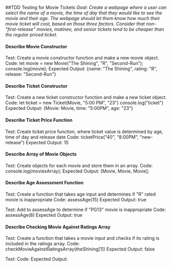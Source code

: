 ##TDD Testing for Movie Tickets
_Goal: Create a webpage where a user can select the name of a movie, the time of day that they would like to see the movie and their age. The webpage should let them know how much their movie ticket will cost, based on those three factors. Consider that non-"first-release" movies, matinee, and senior tickets tend to be cheaper than the regular priced ticket._

#### Describe Movie Constructor

Test: Create a movie constructor function and make a new movie object.
Code: let movie = new Movie("The Shining", "R", "Second-Run");
console.log(movie);
Expected Output: {name: "The Shining", rating: "R", release: "Second-Run"}

#### Describe Ticket Constructor

Test: Create a new ticket constructor function and make a new ticket object.
Code: let ticket = new Ticket(Movie, "5:00 PM", "23")
console.log("ticket")
Expected Output: {Movie: Movie, time: "5:00PM", age: "23"}

#### Describe Ticket Price Function

Test: Create ticket price function, where ticket value is determined by age, time of day and release date
Code: ticketPrice("40", "8:00PM", "new-release")
Expected Output: 15

#### Describe Array of Movie Objects

Test: Create objects for each movie and store them in an array.
Code: console.log(moviesArray);
Expected Output: [Movie, Movie, Movie];

#### Describe Age Assessment Function

Test: Create a function that takes age input and determines if "R" rated movie is inappropriate
Code: assessAge(15)
Expected Output: true

Test: Add to assessAge to determine if "PG13" movie is inappropriate
Code: assessAge(8)
Expected Output: true

#### Describe Checking Movie Against Ratings Array

Test: Create a function that takes a movie input and checks if its rating is included in the ratings array.
Code: checkMovieAgainstRatingsArray(theShining[1])
Expected Output: false

Test: 
Code:
Expected Output:
